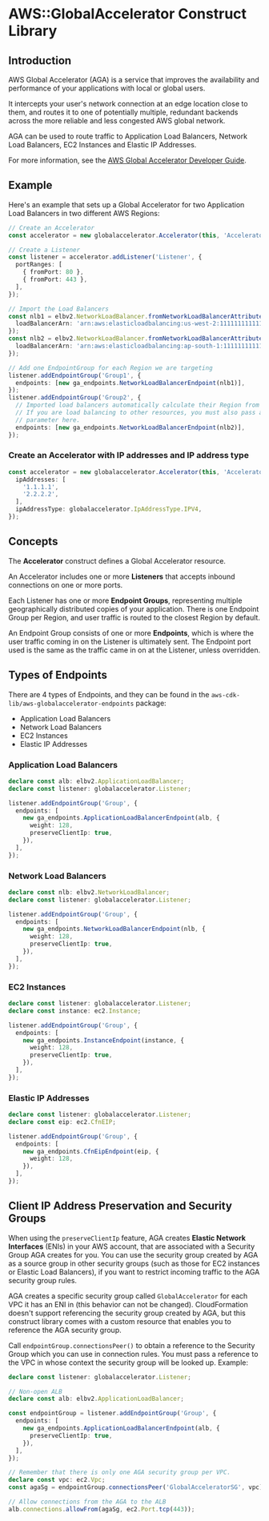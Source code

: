 # AWS::GlobalAccelerator Construct Library


## Introduction

AWS Global Accelerator (AGA) is a service that improves the availability and
performance of your applications with local or global users.

It intercepts your user's network connection at an edge location close to
them, and routes it to one of potentially multiple, redundant backends across
the more reliable and less congested AWS global network.

AGA can be used to route traffic to Application Load Balancers, Network Load
Balancers, EC2 Instances and Elastic IP Addresses.

For more information, see the [AWS Global
Accelerator Developer Guide](https://docs.aws.amazon.com/AWSCloudFormation/latest/UserGuide/AWS_GlobalAccelerator.html).

## Example

Here's an example that sets up a Global Accelerator for two Application Load
Balancers in two different AWS Regions:

```ts
// Create an Accelerator
const accelerator = new globalaccelerator.Accelerator(this, 'Accelerator');

// Create a Listener
const listener = accelerator.addListener('Listener', {
  portRanges: [
    { fromPort: 80 },
    { fromPort: 443 },
  ],
});

// Import the Load Balancers
const nlb1 = elbv2.NetworkLoadBalancer.fromNetworkLoadBalancerAttributes(this, 'NLB1', {
  loadBalancerArn: 'arn:aws:elasticloadbalancing:us-west-2:111111111111:loadbalancer/app/my-load-balancer1/e16bef66805b',
});
const nlb2 = elbv2.NetworkLoadBalancer.fromNetworkLoadBalancerAttributes(this, 'NLB2', {
  loadBalancerArn: 'arn:aws:elasticloadbalancing:ap-south-1:111111111111:loadbalancer/app/my-load-balancer2/5513dc2ea8a1',
});

// Add one EndpointGroup for each Region we are targeting
listener.addEndpointGroup('Group1', {
  endpoints: [new ga_endpoints.NetworkLoadBalancerEndpoint(nlb1)],
});
listener.addEndpointGroup('Group2', {
  // Imported load balancers automatically calculate their Region from the ARN.
  // If you are load balancing to other resources, you must also pass a `region`
  // parameter here.
  endpoints: [new ga_endpoints.NetworkLoadBalancerEndpoint(nlb2)],
});
```

### Create an Accelerator with IP addresses and IP address type

```ts
const accelerator = new globalaccelerator.Accelerator(this, 'Accelerator', {
  ipAddresses: [
    '1.1.1.1',
    '2.2.2.2',
  ],
  ipAddressType: globalaccelerator.IpAddressType.IPV4,
});
```

## Concepts

The **Accelerator** construct defines a Global Accelerator resource.

An Accelerator includes one or more **Listeners** that accepts inbound
connections on one or more ports.

Each Listener has one or more **Endpoint Groups**, representing multiple
geographically distributed copies of your application. There is one Endpoint
Group per Region, and user traffic is routed to the closest Region by default.

An Endpoint Group consists of one or more **Endpoints**, which is where the
user traffic coming in on the Listener is ultimately sent. The Endpoint port
used is the same as the traffic came in on at the Listener, unless overridden.

## Types of Endpoints

There are 4 types of Endpoints, and they can be found in the
`aws-cdk-lib/aws-globalaccelerator-endpoints` package:

* Application Load Balancers
* Network Load Balancers
* EC2 Instances
* Elastic IP Addresses

### Application Load Balancers

```ts
declare const alb: elbv2.ApplicationLoadBalancer;
declare const listener: globalaccelerator.Listener;

listener.addEndpointGroup('Group', {
  endpoints: [
    new ga_endpoints.ApplicationLoadBalancerEndpoint(alb, {
      weight: 128,
      preserveClientIp: true,
    }),
  ],
});
```

### Network Load Balancers

```ts
declare const nlb: elbv2.NetworkLoadBalancer;
declare const listener: globalaccelerator.Listener;

listener.addEndpointGroup('Group', {
  endpoints: [
    new ga_endpoints.NetworkLoadBalancerEndpoint(nlb, {
      weight: 128,
      preserveClientIp: true, 
    }),
  ],
});
```

### EC2 Instances

```ts
declare const listener: globalaccelerator.Listener;
declare const instance: ec2.Instance;

listener.addEndpointGroup('Group', {
  endpoints: [
    new ga_endpoints.InstanceEndpoint(instance, {
      weight: 128,
      preserveClientIp: true,
    }),
  ],
});
```

### Elastic IP Addresses

```ts
declare const listener: globalaccelerator.Listener;
declare const eip: ec2.CfnEIP;

listener.addEndpointGroup('Group', {
  endpoints: [
    new ga_endpoints.CfnEipEndpoint(eip, {
      weight: 128,
    }),
  ],
});
```

## Client IP Address Preservation and Security Groups

When using the `preserveClientIp` feature, AGA creates
**Elastic Network Interfaces** (ENIs) in your AWS account, that are
associated with a Security Group AGA creates for you. You can use the
security group created by AGA as a source group in other security groups
(such as those for EC2 instances or Elastic Load Balancers), if you want to
restrict incoming traffic to the AGA security group rules.

AGA creates a specific security group called `GlobalAccelerator` for each VPC
it has an ENI in (this behavior can not be changed). CloudFormation doesn't
support referencing the security group created by AGA, but this construct
library comes with a custom resource that enables you to reference the AGA
security group.

Call `endpointGroup.connectionsPeer()` to obtain a reference to the Security Group
which you can use in connection rules. You must pass a reference to the VPC in whose
context the security group will be looked up. Example:

```ts
declare const listener: globalaccelerator.Listener;

// Non-open ALB
declare const alb: elbv2.ApplicationLoadBalancer;

const endpointGroup = listener.addEndpointGroup('Group', {
  endpoints: [
    new ga_endpoints.ApplicationLoadBalancerEndpoint(alb, {
      preserveClientIp: true,
    }),
  ],
});

// Remember that there is only one AGA security group per VPC.
declare const vpc: ec2.Vpc;
const agaSg = endpointGroup.connectionsPeer('GlobalAcceleratorSG', vpc);

// Allow connections from the AGA to the ALB
alb.connections.allowFrom(agaSg, ec2.Port.tcp(443));
```
